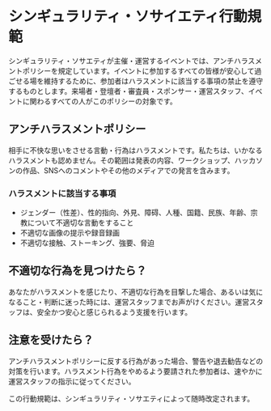 # シンギュラリティ・ソサイエティ行動規範
シンギュラリティ・ソサエティが主催・運営するイベントでは、アンチハラスメントポリシーを規定しています。イベントに参加するすべての皆様が安心して過ごせる場を維持するために、参加者はハラスメントに該当する事項の禁止を遵守するものとします。来場者・登壇者・審査員・スポンサー・運営スタッフ、イベントに関わるすべての人がこのポリシーの対象です。

## アンチハラスメントポリシー
相手に不快な思いをさせる言動・行為はハラスメントです。私たちは、いかなるハラスメントも認めません。その範囲は発表の内容、ワークショップ、ハッカソンの作品、SNSへのコメントやその他のメディアでの発言を含みます。

### ハラスメントに該当する事項
- ジェンダー（性差）、性的指向、外見、障碍、人種、国籍、民族、年齢、宗教について不適切な言動をすること
- 不適切な画像の提示や録音録画
- 不適切な接触、ストーキング、強要、脅迫

## 不適切な行為を見つけたら？
あなたがハラスメントを感じたり、不適切な行為を目撃した場合、あるいは気になること・判断に迷った時には、運営スタッフまでお声がけください。運営スタッフは、安全かつ安心と感じられるよう支援を行います。

## 注意を受けたら？
アンチハラスメントポリシーに反する行為があった場合、警告や退去勧告などの対策を行います。ハラスメント行為をやめるよう要請された参加者は、速やかに運営スタッフの指示に従ってください。

この行動規範は、シンギュラリティ・ソサエティによって随時改定されます。